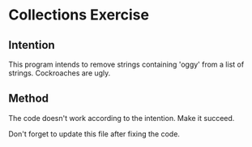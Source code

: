 # Collections Exercise

## Intention

This program intends to remove strings containing 'oggy' from a list of strings. Cockroaches are ugly.

## Method

The code doesn't work according to the intention. Make it succeed.

Don't forget to update this file after fixing the code.
